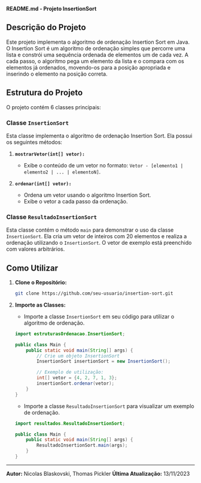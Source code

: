 **README.md - Projeto InsertionSort**

## Descrição do Projeto
Este projeto implementa o algoritmo de ordenação Insertion Sort em Java. O Insertion Sort é um algoritmo de ordenação simples que percorre uma lista e constrói uma sequência ordenada de elementos um de cada vez. A cada passo, o algoritmo pega um elemento da lista e o compara com os elementos já ordenados, movendo-os para a posição apropriada e inserindo o elemento na posição correta.

## Estrutura do Projeto
O projeto contém 6 classes principais:

### Classe `InsertionSort`
Esta classe implementa o algoritmo de ordenação Insertion Sort. Ela possui os seguintes métodos:

1. **`mostrarVetor(int[] vetor):`**
   - Exibe o conteúdo de um vetor no formato: `Vetor - [elemento1 | elemento2 | ... | elementoN]`.

2. **`ordenar(int[] vetor):`**
   - Ordena um vetor usando o algoritmo Insertion Sort.
   - Exibe o vetor a cada passo da ordenação.

### Classe `ResultadoInsertionSort`
Esta classe contém o método `main` para demonstrar o uso da classe `InsertionSort`. Ela cria um vetor de inteiros com 20 elementos e realiza a ordenação utilizando o `InsertionSort`. O vetor de exemplo está preenchido com valores arbitrários.

## Como Utilizar
1. **Clone o Repositório:**
   ```bash
   git clone https://github.com/seu-usuario/insertion-sort.git
   ```

2. **Importe as Classes:**
   - Importe a classe `InsertionSort` em seu código para utilizar o algoritmo de ordenação.

   ```java
   import estruturasOrdenacao.InsertionSort;

   public class Main {
       public static void main(String[] args) {
           // Crie um objeto InsertionSort
           InsertionSort insertionSort = new InsertionSort();

           // Exemplo de utilização:
           int[] vetor = {4, 2, 7, 1, 3};
           insertionSort.ordenar(vetor);
       }
   }
   ```

   - Importe a classe `ResultadoInsertionSort` para visualizar um exemplo de ordenação.

   ```java
   import resultados.ResultadoInsertionSort;

   public class Main {
       public static void main(String[] args) {
           ResultadoInsertionSort.main(args);
       }
   }
   ```


---

**Autor:** Nicolas Blaskovski, Thomas Pickler 
**Última Atualização:** 13/11/2023
